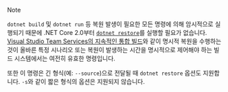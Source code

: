 > [!NOTE]
> `dotnet build` 및 `dotnet run` 등 복원 발생이 필요한 모든 명령에 의해 암시적으로 실행되기 때문에 .NET Core 2.0부터 [`dotnet restore`](~/docs/core/tools/dotnet-restore.md)를 실행할 필요가 없습니다. [Visual Studio Team Services의 지속적인 통합 빌드](/vsts/build-release/apps/aspnet/build-aspnet-core)와 같이 명시적 복원을 수행하는 것이 올바른 특정 시나리오 또는 복원이 발생하는 시간을 명시적으로 제어해야 하는 빌드 시스템에서는 여전히 유효한 명령입니다.
>
> 또한 이 명령은 긴 형식(예: `--source`)으로 전달될 때 `dotnet restore` 옵션도 지원합니다. `-s`와 같이 짧은 형식의 옵션은 지원되지 않습니다.